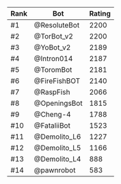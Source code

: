 Rank|Bot|Rating
---|---|---
#1|@ResoluteBot|2200
#2|@TorBot_v2|2200
#3|@YoBot_v2|2189
#4|@Intron014|2187
#5|@ToromBot|2181
#6|@FireFishBOT|2140
#7|@RaspFish|2066
#8|@OpeningsBot|1815
#9|@Cheng-4|1788
#10|@FataliiBot|1523
#11|@Demolito_L6|1227
#12|@Demolito_L5|1166
#13|@Demolito_L4|888
#14|@pawnrobot|583
